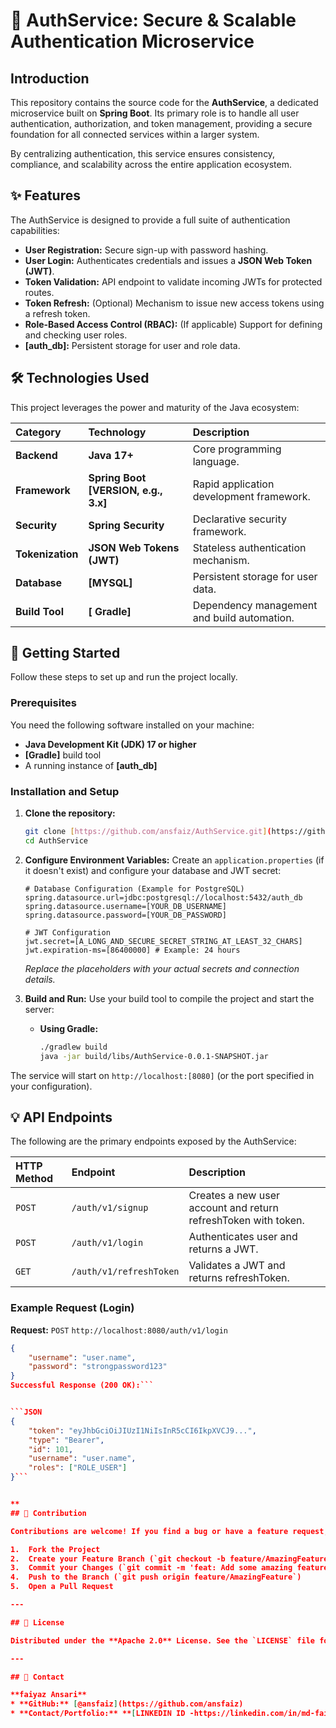# 🔐 AuthService: Secure & Scalable Authentication Microservice

## Introduction

This repository contains the source code for the **AuthService**, a dedicated microservice built on **Spring Boot**. Its primary role is to handle all user authentication, authorization, and token management, providing a secure foundation for all connected services within a larger system.

By centralizing authentication, this service ensures consistency, compliance, and scalability across the entire application ecosystem.

## ✨ Features

The AuthService is designed to provide a full suite of authentication capabilities:

* **User Registration:** Secure sign-up with password hashing.
* **User Login:** Authenticates credentials and issues a **JSON Web Token (JWT)**.
* **Token Validation:** API endpoint to validate incoming JWTs for protected routes.
* **Token Refresh:** (Optional) Mechanism to issue new access tokens using a refresh token.
* **Role-Based Access Control (RBAC):** (If applicable) Support for defining and checking user roles.
* **[auth_db]:** Persistent storage for user and role data.

## 🛠️ Technologies Used

This project leverages the power and maturity of the Java ecosystem:

| Category | Technology | Description |
| :--- | :--- | :--- |
| **Backend** | **Java 17+** | Core programming language. |
| **Framework** | **Spring Boot [VERSION, e.g., 3.x]** | Rapid application development framework. |
| **Security** | **Spring Security** | Declarative security framework. |
| **Tokenization** | **JSON Web Tokens (JWT)** | Stateless authentication mechanism. |
| **Database** | **[MYSQL]** | Persistent storage for user data. |
| **Build Tool** | **[ Gradle]** | Dependency management and build automation. |

## 🚀 Getting Started

Follow these steps to set up and run the project locally.

### Prerequisites

You need the following software installed on your machine:

* **Java Development Kit (JDK) 17 or higher**
* **[Gradle]** build tool
* A running instance of **[auth_db]**

### Installation and Setup

1.  **Clone the repository:**
    ```bash
    git clone [https://github.com/ansfaiz/AuthService.git](https://github.com/ansfaiz/AuthService.git)
    cd AuthService
    ```

2.  **Configure Environment Variables:**
    Create an `application.properties`  (if it doesn't exist) and configure your database and JWT secret:

    ```properties
    # Database Configuration (Example for PostgreSQL)
    spring.datasource.url=jdbc:postgresql://localhost:5432/auth_db
    spring.datasource.username=[YOUR_DB_USERNAME]
    spring.datasource.password=[YOUR_DB_PASSWORD]
    
    # JWT Configuration
    jwt.secret=[A_LONG_AND_SECURE_SECRET_STRING_AT_LEAST_32_CHARS]
    jwt.expiration-ms=[86400000] # Example: 24 hours
    ```
    *Replace the placeholders with your actual secrets and connection details.*

3.  **Build and Run:**
    Use your build tool to compile the project and start the server:
    * **Using Gradle:**
        ```bash
        ./gradlew build
        java -jar build/libs/AuthService-0.0.1-SNAPSHOT.jar
        ```

The service will start on `http://localhost:[8080]` (or the port specified in your configuration).

## 💡 API Endpoints

The following are the primary endpoints exposed by the AuthService:

| HTTP Method | Endpoint | Description |
| :--- | :--- | :--- |
| `POST` | `/auth/v1/signup` | Creates a new user account and return refreshToken with token. |
| `POST` | `/auth/v1/login` | Authenticates user and returns a JWT. |
| `GET` | `/auth/v1/refreshToken` | Validates a JWT and returns refreshToken. |
 

### Example Request (Login)

**Request:** `POST` `http://localhost:8080/auth/v1/login`

```json
{
    "username": "user.name",
    "password": "strongpassword123"
}
Successful Response (200 OK):```


```JSON
{
    "token": "eyJhbGciOiJIUzI1NiIsInR5cCI6IkpXVCJ9...",
    "type": "Bearer",
    "id": 101,
    "username": "user.name",
    "roles": ["ROLE_USER"]
}```


**
## 🤝 Contribution

Contributions are welcome! If you find a bug or have a feature request, please open an issue or submit a pull request.

1.  Fork the Project
2.  Create your Feature Branch (`git checkout -b feature/AmazingFeature`)
3.  Commit your Changes (`git commit -m 'feat: Add some amazing feature'`)
4.  Push to the Branch (`git push origin feature/AmazingFeature`)
5.  Open a Pull Request

---

## 📄 License

Distributed under the **Apache 2.0** License. See the `LICENSE` file for more information.

---

## 📧 Contact

**faiyaz Ansari**
* **GitHub:** [@ansfaiz](https://github.com/ansfaiz)
* **Contact/Portfolio:** **[LINKEDIN ID -https://linkedin.com/in/md-faiyaz-ansari-6719212a4]**

